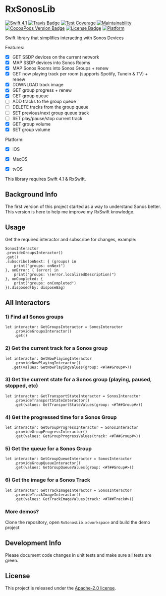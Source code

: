 # RxSonosLib
[![Swift 4.1](https://img.shields.io/badge/swift-4.1-orange.svg?style=flat)](https://swift.org)
[![Travis Badge](https://api.travis-ci.org/stefanrenne/RxSonosLib.svg?branch=master)](https://travis-ci.org/stefanrenne/RxSonosLib)
[![Test Coverage](https://api.codeclimate.com/v1/badges/445e34c7de447fb011ec/test_coverage)](https://codeclimate.com/github/stefanrenne/RxSonosLib/test_coverage)
[![Maintainability](https://api.codeclimate.com/v1/badges/445e34c7de447fb011ec/maintainability)](https://codeclimate.com/github/stefanrenne/RxSonosLib/maintainability)
[![CocoaPods Version Badge](https://img.shields.io/cocoapods/v/RxSonosLib.svg)](https://cocoapods.org/pods/RxSonosLib)
[![License Badge](https://img.shields.io/cocoapods/l/RxSonosLib.svg)](LICENSE)
[![Platform](https://img.shields.io/cocoapods/p/RxSonosLib.svg?style=flat)](http://cocoapods.org/pods/RxSonosLib)


Swift library that simplifies interacting with Sonos Devices

Features:

- [x] GET SSDP devices on the current network
- [x] MAP SSDP devices into Sonos Rooms
- [x] MAP Sonos Rooms into Sonos Groups + renew
- [x] GET now playing track per room (supports Spotify, Tunein & TV) + renew
- [x] DOWNLOAD track image
- [x] GET group progress + renew
- [x] GET group queue
- [ ] ADD tracks to the group queue
- [ ] DELETE tracks from the group queue
- [ ] SET previous/next group queue track
- [ ] SET play/pause/stop current track
- [x] GET group volume
- [x] SET group volume

Platform:

- [x] iOS
- [x] MacOS
- [x] tvOS


This library requires Swift 4.1 & RxSwift.

## Background Info
The first version of this project started as a way to understand Sonos better. This version is here to help me improve my RxSwift knowledge.

## Usage

Get the required interactor and subscribe for changes, example:

```
SonosInteractor
.provideGroupsInteractor()
.get()
.subscribe(onNext: { (groups) in
	print("groups: onNext")
}, onError: { (error) in
	print("groups: \(error.localizedDescription)")
}, onCompleted: {
	print("groups: onCompleted")
}).disposed(by: disposeBag)
```

## All Interactors

### 1) Find all Sonos groups


```
let interactor: GetGroupsInteractor = SonosInteractor
	.provideGroupsInteractor()
	.get()
```

### 2) Get the current track for a Sonos group

```
let interactor: GetNowPlayingInteractor
	.provideNowPlayingInteractor()
   .get(values: GetNowPlayingValues(group: <#T##Group#>))
```

### 3) Get the current state for a Sonos group (playing, paused, stopped, etc)

```
let interactor: GetTransportStateInteractor = SonosInteractor
	.provideTransportStateInteractor()
	.get(values: GetTransportStateValues(group: <#T##Group#>))
```

### 4) Get the progressed time for a Sonos Group

```
let interactor: GetGroupProgressInteractor = SonosInteractor
	.provideGroupProgressInteractor()
	.get(values: GetGroupProgressValues(track: <#T##Group#>))
```

### 5) Get the queue for a Sonos Group

```
let interactor: GetGroupQueueInteractor = SonosInteractor
	.provideGroupQueueInteractor()
	.get(values: GetGroupQueueValues(group: <#T##Group#>))
```

### 6) Get the image for a Sonos Track

```
let interactor: GetTrackImageInteractor = SonosInteractor
	.provideTrackImageInteractor()
	.get(values: GetTrackImageValues(track: <#T##Track#>))
```
    
### More demos?

Clone the repository, open `RxSonosLib.xcworkspace` and build the demo project

## Development Info
Please document code changes in unit tests and make sure all tests are green.

## License
This project is released under the [Apache-2.0 license](LICENSE.txt).
